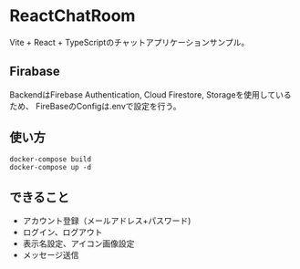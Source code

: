 # ReactChatRoom
Vite + React + TypeScriptのチャットアプリケーションサンプル。

## Firabase
BackendはFirebase Authentication, Cloud Firestore, Storageを使用しているため、
FireBaseのConfigは.envで設定を行う。

## 使い方
```
docker-compose build
docker-compose up -d
```

## できること
- アカウント登録（メールアドレス+パスワード)
- ログイン、ログアウト
- 表示名設定、アイコン画像設定
- メッセージ送信
